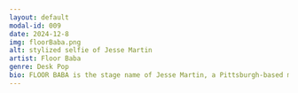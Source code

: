 ```yaml
---
layout: default
modal-id: 009
date: 2024-12-8
img: floorBaba.png
alt: stylized selfie of Jesse Martin
artist: Floor Baba
genre: Desk Pop
bio: FLOOR BABA is the stage name of Jesse Martin, a Pittsburgh-based music producer rethinking nostalgia through a vibrant and high-impact lens. With catchy melodies and a penchant towards the enigmatic, FLOOR BABA guides the listener to spaces between chiptune, jazz fusion, hyperpop, experimental ambient, atmospheric drum and bass, and more. FLOOR BABA is the founding member of the record label DESKPOPmusic (2015-2023) and now composes music for games such as Egg Squeeze (Matter Games) and Yars Rising (Atari/WayForward).
---
```

